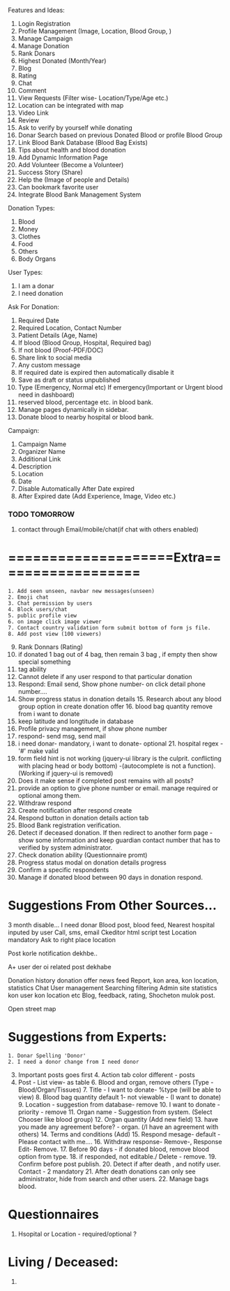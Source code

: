 Features and Ideas:
1. Login Registration
2. Profile Management (Image, Location, Blood Group, )
3. Manage Campaign
4. Manage Donation
5. Rank Donars
6. Highest Donated (Month/Year)
7. Blog
8. Rating
9. Chat
10. Comment
11. View Requests (Filter wise- Location/Type/Age etc.)
12. Location can be integrated with map
13. Video Link
14. Review
15. Ask to verify by yourself while donating
16. Donar Search based on previous Donated Blood or profile Blood Group
17. Link Blood Bank Database (Blood Bag Exists)
18. Tips about health and blood donation
19. Add Dynamic Information Page
20. Add Volunteer (Become a Volunteer)
21. Success Story (Share)
22. Help the (Image of people and Details)
23. Can bookmark favorite user
24. Integrate Blood Bank Management System

Donation Types:
1. Blood
2. Money
3. Clothes
4. Food
5. Others
6. Body Organs

User Types:
1. I am a donar
2. I need donation

Ask For Donation:
1. Required Date
2. Required Location, Contact Number
3. Patient Details (Age, Name)
4. If blood (Blood Group, Hospital, Required bag)
5. If not blood (Proof-PDF/DOC)
6. Share link to social media
7. Any custom message
8. If required date is expired then automatically disable it
9. Save as draft or status unpublished
10. Type (Emergency, Normal etc) If emergency(Important or Urgent blood need in dashboard)
11. reserved blood, percentage etc. in blood bank.
12. Manage pages dynamically in sidebar.
13. Donate blood to nearby hospital or blood bank.

Campaign:
1. Campaign Name
2. Organizer Name
3. Additional Link
4. Description
5. Location
6. Date
7. Disable Automatically After Date expired
8. After Expired date (Add Experience, Image, Video etc.)

### TODO TOMORROW

1. contact through Email/mobile/chat(if chat with others enabled)


# ====================Extra==================

    1. Add seen unseen, navbar new messages(unseen)
    2. Emoji chat
    3. Chat permission by users
    4. Block users/chat
    5. public profile view
    6. on image click image viewer
    7. Contact country validation form submit bottom of form js file.
    8. Add post view (100 viewers)
9. Rank Donnars (Rating)
10. if donated 1 bag out of 4 bag, then remain 3 bag , if empty then show special something
11. tag ability
12. Cannot delete if any user respond to that particular donation
13. Respond: Email send, Show phone number- on click detail phone number....
14. Show progress status in donation details
    15. Research about any blood group option in create donation offer
    16. blood bag quantity remove from i want to donate
17. keep latitude and longtitude in database
18. Profile privacy management, if show phone number
19. respond- send msg, send mail
20. i need donar- mandatory, i want to donate- optional
    21. hospital regex - '#' make valid
22. form field hint is not working (jquery-ui library is the culprit. conflicting with placing          head or body bottom) -(autocomplete is not a function). (Working if jquery-ui is removed)
23. Does it make sense if completed post remains with all posts?
24. provide an option to give phone number or email. manage required or optional among them.
25. Withdraw respond
26. Create notification after respond create
27. Respond button in donation details action tab
28. Blood Bank registration verification.
29. Detect if deceased donation. If then redirect to another form page - show some information and keep guardian contact number that has to verified by system administrator.
30. Check donation ability (Questionnaire promt)
31. Progress status modal on donation details progress
32. Confirm a specific respondents
33. Manage if donated blood between 90 days in donation respond.




# Suggestions From Other Sources...

3 month disable...
I need donar
Blood post, blood feed,
Nearest hospital inputed by user
Call, sms, email
Ckeditor html script test
Location mandatory
Ask to right place location

Post korle notification dekhbe..

A+ user der oi related post dekhabe

Donation history donation offer news feed
Report, kon area, kon location,  statistics
Chat
User management
Searching filtering
Admin site statistics kon user kon location etc
Blog, feedback, rating,
Shocheton mulok post.



Open street map

# Suggestions from Experts:

    1. Donar Spelling 'Donor'
    2. I need a donor change from I need donor
3. Important posts goes first
    4. Action tab color different - posts
5. Post - List view- as table
    6. Blood and organ, remove others (Type - Blood/Organ/Tissues)
    7. Title - I want to donate- %type (will be able to view)
    8. Blood bag quantity default 1- not viewable - (I want to donate)
    9. Location - suggestion from database- remove
    10. I want to donate - priority - remove
    11. Organ name - Suggestion from system. (Select Chooser like blood group)
    12. Organ quantity (Add new field)
    13. have you made any agreement before? - organ. (/I have an agreement with others)
    14. Terms and conditions (Add)
    15. Respond mesage- default - Please contact with me....
    16. Withdraw response- Remove-,  Response Edit- Remove.
    17. Before 90 days - if donated blood, remove blood option from type.
    18. if responded, not editable./ Delete - remove.
    19. Confirm before post publish.
    20. Detect  if after death , and notify user. Contact - 2 mandatory
    21. After death donations can only see administrator, hide from search and other users.
    22. Manage bags blood.



# Questionnaires
1. Hsopital or Location - required/optional ?

# Living / Deceased:
1. 
